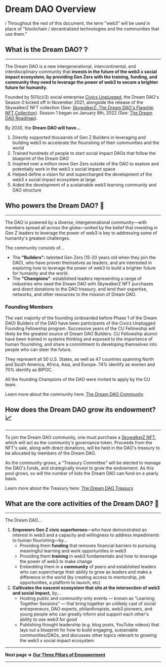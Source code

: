 # Dream DAO Overview

<aside>
ℹ️ Throughout the rest of this document, the term "web3" will be used in place of "blockchain / decentralized technologies and the communities that use them."

</aside>

## **What is the Dream DAO?** ❔

---

The Dream DAO is a new intergenerational, intercontinental, and interdisciplinary community that **invests in the future of the web3 x social impact ecosystem, by providing Gen Zers with the training, funding, and community they need to leverage the power of web3 to secure a brighter future for humanity.**

Founded by 501(c)(3) social enterprise [Civics Unplugged](http://www.civicsunplugged.org), the Dream DAO's Season 0 kicked off in November 2021, alongside the release of the SkywalkerZ NFT collection (See: [SkywalkerZ: The Dream DAO's Flagship NFT Collection](SkywalkerZ%20The%20Dream%20DAO's%20Flagship%20NFT%20Collection%204b82c75dce9045f588a9a2abe0707f8d.md)). Season 1 began on January 8th, 2022 (See: [The Dream DAO Roadmap](The%20Dream%20DAO%20Roadmap%20c912b6dca32640e5ac8e3ca6be2b7581.md)).

By 2030, the **Dream DAO will have...**

1. Directly supported thousands of Gen Z Builders in leveraging and building web3 to accelerate the flourishing of their communities and the world
2. Trained hundreds of people to start social impact DAOs that follow the blueprint of the Dream DAO
3. Inspired over a million more Gen Zers outside of the DAO to explore and potentially work in the web3 x social impact space
4. Helped define a vision for and supercharged the development of the web3 x social impact ecosystem at large
5. Aided the development of a sustainable web3 learning community and DAO structure

## **Who powers the Dream DAO?** 💪

---

The DAO is powered by a diverse, intergenerational community—with members spread all across the globe—united by the belief that investing in Gen Z leaders to leverage the power of web3 is key to addressing some of humanity's greatest challenges.

The community consists of...

- The **"Builders":** talented Gen Zers (15-20 years old when they join the DAO), who have proven themselves as leaders, and are interested in exploring how to leverage the power of web3 to build a brighter future for humanity and the world.
- The **"Champions"**: established leaders representing a range of industries who seed the Dream DAO with SkywalkerZ NFT purchases and direct donations to the DAO treasury, and lend their expertise, networks, and other resources to the mission of Dream DAO.

### Founding Members

The vast majority of the founding (onboarded before Phase 1 of the Dream DAO) Builders of the DAO have been participants of the Civics Unplugged Founding Fellowship program. Successive years of the CU Fellowship will likely be the greatest source of Dream DAO Builders. CU Fellowship alumni have been trained in systems thinking and exposed to the importance of human flourishing, and share a commitment to developing themselves into people who can steer the future. 

They represent all 50 U.S. States, as well as 47 countries spanning North and South America, Africa, Asia, and Europe. 74% identify as women and 70% identify as BIPOC.

All the founding Champions of the DAO were invited to apply by the CU team.

Learn more about the community here: [The Dream DAO Community](The%20Dream%20DAO%20Community%2053f122ead573487ebc8e77705a5a8651.md)

## How does the Dream DAO grow its endowment?📈

---

To join the Dream DAO community, one must purchase a [SkywalkerZ NFT](https://www.notion.so/2c3310dcbcb943b69883079040aa6d19?pvs=21), which will act as the community's governance token. Proceeds from the NFT's sale, along with direct donations, will be held in the DAO's treasury to be allocated by members of the Dream DAO.

As the community grows, a "Treasury Committee" will be elected to manage the DAO's funds, and strategically invest to grow the endowment. As this pool grows, so will the number of kids the Dream DAO can fund on a yearly basis.

Learn more about the Treasury here: [The Dream DAO Treasury](The%20Dream%20DAO%20Treasury%20062fb34e44b94a9584e64c2013b94a2f.md) 

## **What are the core activities of the Dream DAO?** 👥

---

The Dream DAO...

1. **Empowers Gen Z civic superheroes**—who have demonstrated an interest in web3 and a capacity and willingness to address impediments to human flourishing—by...
    - Providing them **funding** that removes financial barriers to pursuing meaningful learning and work opportunities in web3
    - Providing them **training** in web3 fundamentals and how to leverage the power of web3 to make change
    - Embedding them in a **community** of peers and established leaders who can supercharge their ability to grow as leaders and make a difference in the world (by creating access to mentorship, job opportunities, a platform to launch, etc)
2. **Cultivates the nascent ecosystem that sits at the intersection of web3 and social impact,** by...
    - Hosting public and community-only events — known as “Learning Together Sessions” — that bring together an unlikely cast of social entrepreneurs, DAO experts, philanthropists, web3 pioneers, and young people who can greatly inform and support each other's ability to use web3 for good
    - Publishing thought leadership (e.g. blog posts, YouTube videos) that lays out a blueprint for how to build engaging, sustainable communities/DAOs, and discusses other topics relevant to growing the web3 x social impact ecosystem

---

**Next page ⇒ [Our Three Pillars of Empowerment](Our%20Three%20Pillars%20of%20Empowerment%20275b3b7d93b447e2bacb70197c207843.md)** 

---